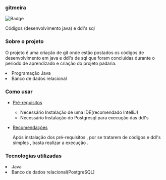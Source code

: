 ### gitmeira
![Badge](https://img.shields.io/badge/GIT-gitmeira-%237159c1?style=for-the-badge&logo=ghost)


Códigos (desenvolvimento java) e ddl's sql

### Sobre o projeto

O projeto  é uma criação de git onde estão postados os códigos de desenvolvimento em java e ddl's de sql que foram concluídas
durante o periodo de aprendizado e criação do projeto padaria.


<li>Programação Java</li>
<li>Banco de dados relacional</li>



### Como usar 
 <!--ts-->
* [Pré-requisitos](#pre-requisitos)
  
  - Necessário Instalação de uma IDE(recomendado IntelliJ)  
  - Necessário Instalação do Postgresql para execução das ddl's


 * [Recomendações](#recomendações)
   
    Após instalação dos pré-requisitos , por se tratarem de códigos e ddl's simples , basta realizar a execução .


### Tecnologias utilizadas

<li>Java</li>
<li>Banco de dados relacional(PostgreSQL)</li>

